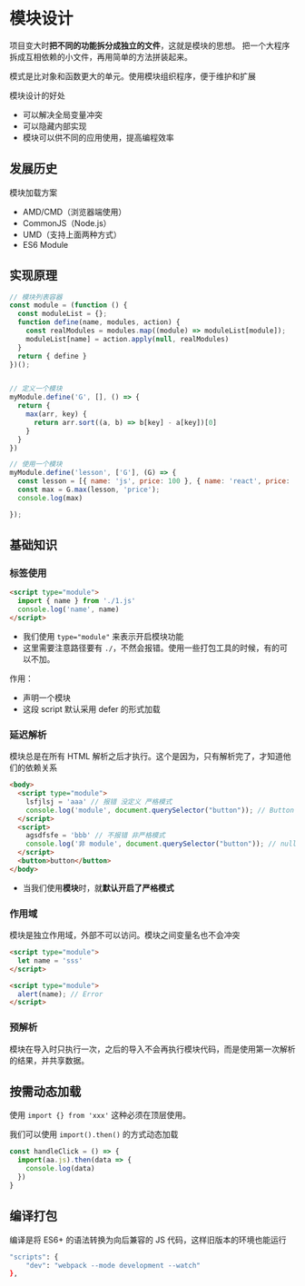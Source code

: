 # 模块设计

项目变大时**把不同的功能拆分成独立的文件**，这就是模块的思想。
把一个大程序拆成互相依赖的小文件，再用简单的方法拼装起来。

模式是比对象和函数更大的单元。使用模块组织程序，便于维护和扩展



模块设计的好处
* 可以解决全局变量冲突
* 可以隐藏内部实现
* 模块可以供不同的应用使用，提高编程效率


## 发展历史
模块加载方案
* AMD/CMD（浏览器端使用）
* CommonJS（Node.js）
* UMD（支持上面两种方式）
* ES6 Module 

## 实现原理

```javascript
// 模块列表容器
const module = (function () {
  const moduleList = {};
  function define(name, modules, action) {
    const realModules = modules.map((module) => moduleList[module]);
    moduleList[name] = action.apply(null, realModules)
  }
  return { define }
})();


// 定义一个模块
myModule.define('G', [], () => {
  return {
    max(arr, key) {
      return arr.sort((a, b) => b[key] - a[key])[0]
    }
  }
})

// 使用一个模块
myModule.define('lesson', ['G'], (G) => {
  const lesson = [{ name: 'js', price: 100 }, { name: 'react', price: '200' }];
  const max = G.max(lesson, 'price');
  console.log(max)

});
```



## 基础知识

### 标签使用

```html
<script type="module">
  import { name } from './1.js'
  console.log('name', name)
</script>
```
* 我们使用 `type="module"` 来表示开启模块功能
* 这里需要注意路径要有 `./`，不然会报错。使用一些打包工具的时候，有的可以不加。

作用：
- 声明一个模块
- 这段 script 默认采用 defer 的形式加载



### 延迟解析
模块总是在所有 HTML 解析之后才执行。这个是因为，只有解析完了，才知道他们的依赖关系
```html
<body>
  <script type="module">
    lsfjlsj = 'aaa' // 报错 没定义 严格模式
    console.log('module', document.querySelector("button")); // Button
  </script>
  <script>
    agsdfsfe = 'bbb' // 不报错 非严格模式
    console.log('非 module', document.querySelector("button")); // null
  </script>
  <button>button</button>
</body>
```
* 当我们使用**模块**时，就**默认开启了严格模式**




### 作用域

模块是独立作用域，外部不可以访问。模块之间变量名也不会冲突
```html
<script type="module">
  let name = 'sss'
</script>

<script type="module">
  alert(name); // Error
</script>

```

### 预解析
模块在导入时只执行一次，之后的导入不会再执行模块代码，而是使用第一次解析的结果，并共享数据。


## 按需动态加载

使用 `import {} from 'xxx'` 这种必须在顶层使用。

我们可以使用 `import().then()` 的方式动态加载

```javascript
const handleClick = () => {
  import(aa.js).then(data => {
    console.log(data)
  })
}
```


## 编译打包
编译是将 ES6+ 的语法转换为向后兼容的 JS 代码，这样旧版本的环境也能运行

```bash
"scripts": {
	"dev": "webpack --mode development --watch"
},
```
